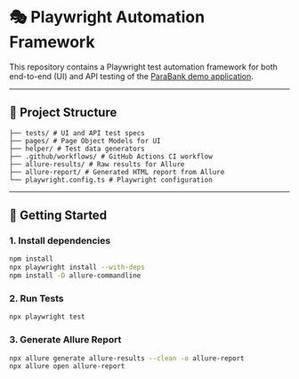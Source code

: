 # 🎭 Playwright Automation Framework

This repository contains a Playwright test automation framework for both end-to-end (UI) and API testing of the [ParaBank demo application](https://parabank.parasoft.com/).

---

## 🧩 Project Structure
```
├── tests/ # UI and API test specs
├── pages/ # Page Object Models for UI
├── helper/ # Test data generators 
├── .github/workflows/ # GitHub Actions CI workflow
├── allure-results/ # Raw results for Allure
├── allure-report/ # Generated HTML report from Allure
└── playwright.config.ts # Playwright configuration
```

---

## 🚀 Getting Started

### 1. Install dependencies

```bash
npm install
npx playwright install --with-deps
npm install -D allure-commandline
```

### 2. Run Tests

```bash
npx playwright test
```

### 3. Generate Allure Report

```bash
npx allure generate allure-results --clean -o allure-report
npx allure open allure-report
```

